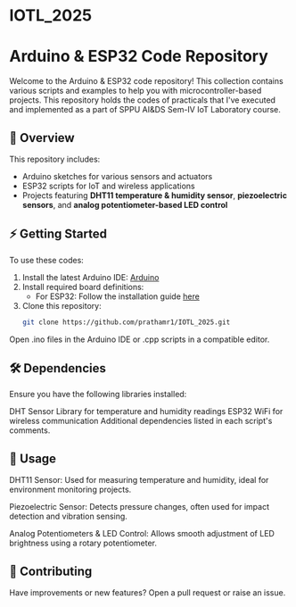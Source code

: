 # IOTL_2025

# Arduino & ESP32 Code Repository

Welcome to the Arduino & ESP32 code repository! This collection contains various scripts and examples to help you with microcontroller-based projects.
This repository holds the codes of practicals that I've executed and implemented as a part of SPPU AI&DS Sem-IV IoT Laboratory course. 

## 📌 Overview

This repository includes:
- Arduino sketches for various sensors and actuators
- ESP32 scripts for IoT and wireless applications
- Projects featuring **DHT11 temperature & humidity sensor**, **piezoelectric sensors**, and **analog potentiometer-based LED control**

## ⚡ Getting Started

To use these codes:
1. Install the latest Arduino IDE: [Arduino](https://www.arduino.cc/en/software)
2. Install required board definitions:
   - For ESP32: Follow the installation guide [here](https://docs.espressif.com/projects/arduino-esp32/en/latest/installing.html)
3. Clone this repository:
   ```sh
   git clone https://github.com/prathamr1/IOTL_2025.git
Open .ino files in the Arduino IDE or .cpp scripts in a compatible editor.

## 🛠️ Dependencies
Ensure you have the following libraries installed:

DHT Sensor Library for temperature and humidity readings
ESP32 WiFi for wireless communication
Additional dependencies listed in each script's comments.

## 📖 Usage
DHT11 Sensor: Used for measuring temperature and humidity, ideal for environment monitoring projects.

Piezoelectric Sensor: Detects pressure changes, often used for impact detection and vibration sensing.

Analog Potentiometers & LED Control: Allows smooth adjustment of LED brightness using a rotary potentiometer.


## 🤝 Contributing
Have improvements or new features? Open a pull request or raise an issue.
